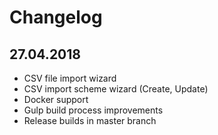 # Changelog

## 27.04.2018

- CSV file import wizard
- CSV import scheme wizard (Create, Update)
- Docker support
- Gulp build process improvements
- Release builds in master branch